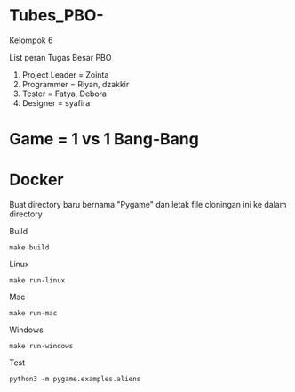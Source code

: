 
# Tubes_PBO-
Kelompok 6 

List peran Tugas Besar PBO 

1. Project Leader = Zointa
2. Programmer = Riyan, dzakkir 
3. Tester = Fatya, Debora
4. Designer = syafira 

Game = 1 vs 1 Bang-Bang
=======
# Docker


Buat directory baru bernama "Pygame" dan letak file cloningan ini ke dalam directory

Build

    make build

Linux

    make run-linux

Mac

    make run-mac

Windows

    make run-windows


Test

    python3 -m pygame.examples.aliens


